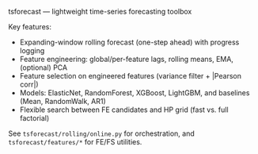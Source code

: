 
tsforecast — lightweight time-series forecasting toolbox

Key features:
- Expanding-window rolling forecast (one-step ahead) with progress logging
- Feature engineering: global/per-feature lags, rolling means, EMA, (optional) PCA
- Feature selection on engineered features (variance filter + |Pearson corr|)
- Models: ElasticNet, RandomForest, XGBoost, LightGBM, and baselines (Mean, RandomWalk, AR1)
- Flexible search between FE candidates and HP grid (fast vs. full factorial)

See `tsforecast/rolling/online.py` for orchestration, and `tsforecast/features/*` for FE/FS utilities.
